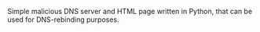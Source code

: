 Simple malicious DNS server and HTML page written in Python, that can be used for DNS-rebinding purposes.
